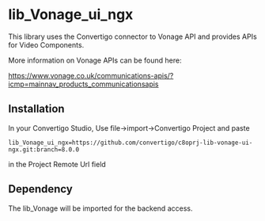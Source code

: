 # lib_Vonage_ui_ngx
This library uses the Convertigo connector to Vonage API and provides APIs for Video Components.

More information on Vonage APIs can be found here:

https://www.vonage.co.uk/communications-apis/?icmp=mainnav_products_communicationsapis


## Installation
In your Convertigo Studio, Use file->import->Convertigo Project and paste

    lib_Vonage_ui_ngx=https://github.com/convertigo/c8oprj-lib-vonage-ui-ngx.git:branch=8.0.0

in the Project Remote Url field

## Dependency
The lib_Vonage will be imported for the backend access.
